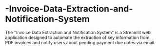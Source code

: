 # -Invoice-Data-Extraction-and-Notification-System
The "Invoice Data Extraction and Notification System" is a Streamlit web application designed to automate the extraction of key information from PDF invoices and notify users about pending payment due dates via email.
